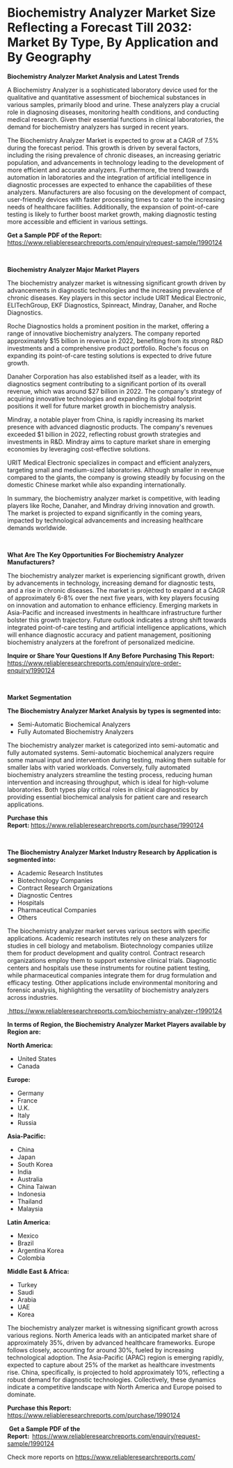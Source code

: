 <p><h1>Biochemistry Analyzer Market Size Reflecting a Forecast Till 2032: Market By Type, By Application and By Geography</h1></p><p><strong>Biochemistry Analyzer Market Analysis and Latest Trends</strong></p>
<p><p>A Biochemistry Analyzer is a sophisticated laboratory device used for the qualitative and quantitative assessment of biochemical substances in various samples, primarily blood and urine. These analyzers play a crucial role in diagnosing diseases, monitoring health conditions, and conducting medical research. Given their essential functions in clinical laboratories, the demand for biochemistry analyzers has surged in recent years.</p><p>The Biochemistry Analyzer Market is expected to grow at a CAGR of 7.5% during the forecast period. This growth is driven by several factors, including the rising prevalence of chronic diseases, an increasing geriatric population, and advancements in technology leading to the development of more efficient and accurate analyzers. Furthermore, the trend towards automation in laboratories and the integration of artificial intelligence in diagnostic processes are expected to enhance the capabilities of these analyzers. Manufacturers are also focusing on the development of compact, user-friendly devices with faster processing times to cater to the increasing needs of healthcare facilities. Additionally, the expansion of point-of-care testing is likely to further boost market growth, making diagnostic testing more accessible and efficient in various settings.</p></p>
<p><strong>Get a Sample PDF of the Report:&nbsp;</strong> <a href="https://www.reliableresearchreports.com/enquiry/request-sample/1990124?utm_campaign=3430&utm_medium=2&utm_source=Github&utm_content=ia&utm_term=28032025&utm_id=biochemistry-analyzer">https://www.reliableresearchreports.com/enquiry/request-sample/1990124</a></p>
<p>&nbsp;</p>
<p><strong>Biochemistry Analyzer Major Market Players</strong></p>
<p><p>The biochemistry analyzer market is witnessing significant growth driven by advancements in diagnostic technologies and the increasing prevalence of chronic diseases. Key players in this sector include URIT Medical Electronic, ELITechGroup, EKF Diagnostics, Spinreact, Mindray, Danaher, and Roche Diagnostics.</p><p>Roche Diagnostics holds a prominent position in the market, offering a range of innovative biochemistry analyzers. The company reported approximately $15 billion in revenue in 2022, benefiting from its strong R&D investments and a comprehensive product portfolio. Roche's focus on expanding its point-of-care testing solutions is expected to drive future growth.</p><p>Danaher Corporation has also established itself as a leader, with its diagnostics segment contributing to a significant portion of its overall revenue, which was around $27 billion in 2022. The company's strategy of acquiring innovative technologies and expanding its global footprint positions it well for future market growth in biochemistry analysis.</p><p>Mindray, a notable player from China, is rapidly increasing its market presence with advanced diagnostic products. The company's revenues exceeded $1 billion in 2022, reflecting robust growth strategies and investments in R&D. Mindray aims to capture market share in emerging economies by leveraging cost-effective solutions.</p><p>URIT Medical Electronic specializes in compact and efficient analyzers, targeting small and medium-sized laboratories. Although smaller in revenue compared to the giants, the company is growing steadily by focusing on the domestic Chinese market while also expanding internationally.</p><p>In summary, the biochemistry analyzer market is competitive, with leading players like Roche, Danaher, and Mindray driving innovation and growth. The market is projected to expand significantly in the coming years, impacted by technological advancements and increasing healthcare demands worldwide.</p></p>
<p>&nbsp;</p>
<p><strong>What Are The Key Opportunities For Biochemistry Analyzer Manufacturers?</strong></p>
<p><p>The biochemistry analyzer market is experiencing significant growth, driven by advancements in technology, increasing demand for diagnostic tests, and a rise in chronic diseases. The market is projected to expand at a CAGR of approximately 6-8% over the next five years, with key players focusing on innovation and automation to enhance efficiency. Emerging markets in Asia-Pacific and increased investments in healthcare infrastructure further bolster this growth trajectory. Future outlook indicates a strong shift towards integrated point-of-care testing and artificial intelligence applications, which will enhance diagnostic accuracy and patient management, positioning biochemistry analyzers at the forefront of personalized medicine.</p></p>
<p><strong>Inquire or Share Your Questions If Any Before Purchasing This Report:</strong> <a href="https://www.reliableresearchreports.com/enquiry/pre-order-enquiry/1990124?utm_campaign=3430&utm_medium=2&utm_source=Github&utm_content=ia&utm_term=28032025&utm_id=biochemistry-analyzer">https://www.reliableresearchreports.com/enquiry/pre-order-enquiry/1990124</a></p>
<p>&nbsp;</p>
<p><strong>Market Segmentation</strong></p>
<p><strong>The Biochemistry Analyzer Market Analysis by types is segmented into:</strong></p>
<p><ul><li>Semi-Automatic Biochemical Analyzers</li><li>Fully Automated Biochemistry Analyzers</li></ul></p>
<p><p>The biochemistry analyzer market is categorized into semi-automatic and fully automated systems. Semi-automatic biochemical analyzers require some manual input and intervention during testing, making them suitable for smaller labs with varied workloads. Conversely, fully automated biochemistry analyzers streamline the testing process, reducing human intervention and increasing throughput, which is ideal for high-volume laboratories. Both types play critical roles in clinical diagnostics by providing essential biochemical analysis for patient care and research applications.</p></p>
<p><strong>Purchase this Report:&nbsp;</strong><a href="https://www.reliableresearchreports.com/purchase/1990124?utm_campaign=3430&utm_medium=2&utm_source=Github&utm_content=ia&utm_term=28032025&utm_id=biochemistry-analyzer">https://www.reliableresearchreports.com/purchase/1990124</a></p>
<p>&nbsp;</p>
<p><strong>The Biochemistry Analyzer Market Industry Research by Application is segmented into:</strong></p>
<p><ul><li>Academic Research Institutes</li><li>Biotechnology Companies</li><li>Contract Research Organizations</li><li>Diagnostic Centres</li><li>Hospitals</li><li>Pharmaceutical Companies</li><li>Others</li></ul></p>
<p><p>The biochemistry analyzer market serves various sectors with specific applications. Academic research institutes rely on these analyzers for studies in cell biology and metabolism. Biotechnology companies utilize them for product development and quality control. Contract research organizations employ them to support extensive clinical trials. Diagnostic centers and hospitals use these instruments for routine patient testing, while pharmaceutical companies integrate them for drug formulation and efficacy testing. Other applications include environmental monitoring and forensic analysis, highlighting the versatility of biochemistry analyzers across industries.</p></p>
<p><a href="https://www.reliableresearchreports.com/biochemistry-analyzer-r1990124?utm_campaign=3430&utm_medium=2&utm_source=Github&utm_content=ia&utm_term=28032025&utm_id=biochemistry-analyzer">&nbsp;https://www.reliableresearchreports.com/biochemistry-analyzer-r1990124</a></p>
<p><strong>In terms of Region, the Biochemistry Analyzer Market Players available by Region are:</strong></p>
<p>
    <p> <strong> North America: </strong>
        <ul>
            <li>United States</li>
            <li>Canada</li>
        </ul>
        </p> 
    <p> <strong> Europe: </strong>
        <ul>
            <li>Germany</li>
            <li>France</li>
            <li>U.K.</li>
            <li>Italy</li>
            <li>Russia</li>
        </ul>
        </p> 
    <p> <strong> Asia-Pacific: </strong>
        <ul>
            <li>China</li>
            <li>Japan</li>
            <li>South Korea</li>
            <li>India</li>
            <li>Australia</li>
            <li>China Taiwan</li>
            <li>Indonesia</li>
            <li>Thailand</li>
            <li>Malaysia</li>
        </ul>
        </p> 
    <p> <strong> Latin America: </strong>
        <ul>
            <li>Mexico</li>
            <li>Brazil</li>
            <li>Argentina Korea</li>
            <li>Colombia</li>
        </ul>
        </p> 
    <p> <strong> Middle East & Africa: </strong>
        <ul>
            <li>Turkey</li>
            <li>Saudi</li>
            <li>Arabia</li>
            <li>UAE</li>
            <li>Korea</li>
        </ul>
    </p>
    </p>
<p><p>The biochemistry analyzer market is witnessing significant growth across various regions. North America leads with an anticipated market share of approximately 35%, driven by advanced healthcare frameworks. Europe follows closely, accounting for around 30%, fueled by increasing technological adoption. The Asia-Pacific (APAC) region is emerging rapidly, expected to capture about 25% of the market as healthcare investments rise. China, specifically, is projected to hold approximately 10%, reflecting a robust demand for diagnostic technologies. Collectively, these dynamics indicate a competitive landscape with North America and Europe poised to dominate.</p></p>
<p><strong>Purchase this Report: </strong><a href="https://www.reliableresearchreports.com/purchase/1990124?utm_campaign=3430&utm_medium=2&utm_source=Github&utm_content=ia&utm_term=28032025&utm_id=biochemistry-analyzer">https://www.reliableresearchreports.com/purchase/1990124</a></p>
<p>&nbsp;<strong>Get a Sample PDF of the Report:&nbsp;&nbsp;</strong><a href="https://www.reliableresearchreports.com/enquiry/request-sample/1990124?utm_campaign=3430&utm_medium=2&utm_source=Github&utm_content=ia&utm_term=28032025&utm_id=biochemistry-analyzer">https://www.reliableresearchreports.com/enquiry/request-sample/1990124</a></p>
<p><strong></strong></p>
<p>Check more reports on <a href="https://www.reliableresearchreports.com/?utm_campaign=3430&utm_medium=2&utm_source=Github&utm_content=ia&utm_term=28032025&utm_id=biochemistry-analyzer">https://www.reliableresearchreports.com/</a></p>
